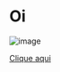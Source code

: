 # Oi

![image](https://github.com/user-attachments/assets/987abfb3-dacb-4024-8ede-17dfa5025803)

<a href="https://kittz1n.github.io/HTMLeCSS/desafios/d008/">
    Clique aqui
</a>